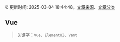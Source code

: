 :alarm_clock: 更新时间: 2025-03-04 18:44:48。[文章来源](/README.md)、[文章分类](/TAGS.md)

## Vue


> 关键字：`Vue`、`ElementUI`、`Vant`



